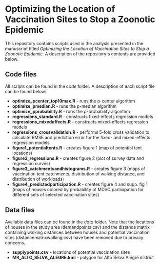 # Optimizing the Location of Vaccination Sites to Stop a Zoonotic Epidemic

This repository contains scripts used in the analysis presented in the manuscript titled _Optimizing the Location of Vaccination Sites to Stop a Zoonotic Epidemic._ A description of the repository's contents are provided below. 

## Code files

All scripts can be found in the *code* folder. A description of each script file can be found below:
- **optimize_pcenter_top10max.R** - runs the p-center algorithm
- **optimize_pmedian.R** - runs the p-median algorithm
- **optimize_pprobability.R** - runs the p-probability algorithm
- **regressions_standard.R** - constructs fixed-effects regression models
- **regressions_mixedeffects.R** - constructs mixed-effects regression models
- **regressions_crossvalidation.R** - performs 5-fold cross validation to calculate RMSE and prediction error for the fixed- and mixed-effects regression models
- **figure1_potentialtents.R** - creates figure 1 (map of potential tent locations)
- **figure2_regressions.R** - creates figure 2 (plot of survey data and regression curves)
- **figure3_catchmentsandhistograms.R** - creates figure 3 (maps of vaccination tent catchments, distribution of walking distance, and distribution of workloads)
- **figure4_predictedparticipation.R** - creates figure 4 and supp. fig 1 (maps of houses colored by probability of MDVC participation for different sets of selected vaccination sites)

## Data files

Available data files can be found in the *data* folder. Note that the locations of houses in the study area (demandpoints.csv) and the distance matrix containing walking distances between houses and potential vaccination sites (distancematrixwalking.csv) have been removed due to privacy concerns. 
- **supplypoints.csv** - locations of potential vaccination sites 
- **MR_ALTO_SELVA_ALEGRE.kml** - polygon for Alto Selva Alegre district


